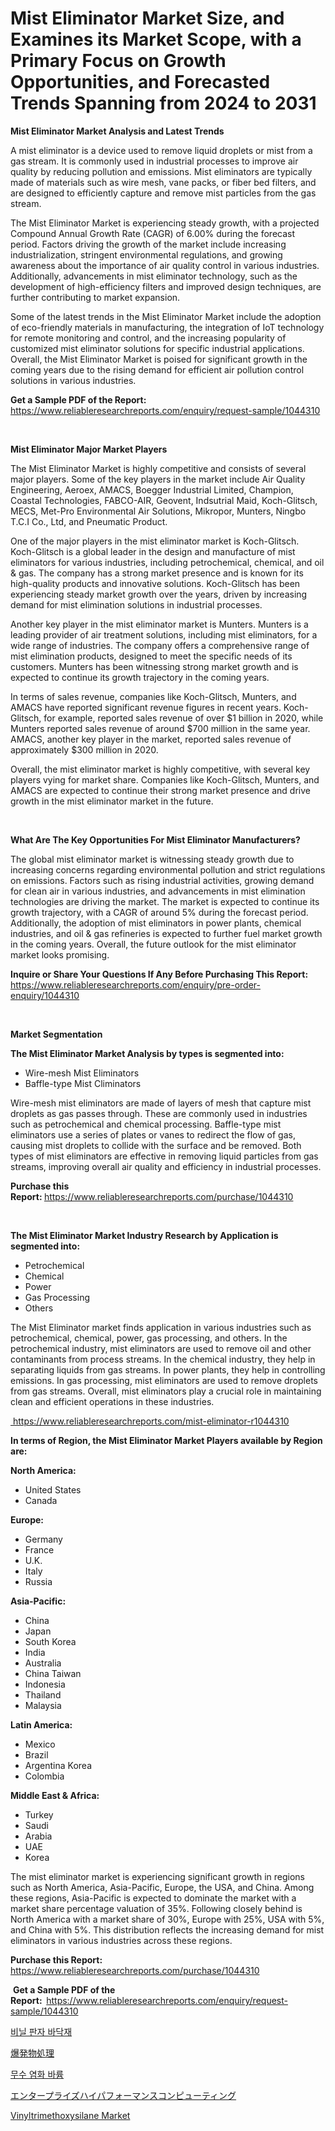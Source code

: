<p><h1>Mist Eliminator Market Size, and Examines its Market Scope, with a Primary Focus on Growth Opportunities, and Forecasted Trends Spanning from 2024 to 2031</h1></p><p><strong>Mist Eliminator Market Analysis and Latest Trends</strong></p>
<p><p>A mist eliminator is a device used to remove liquid droplets or mist from a gas stream. It is commonly used in industrial processes to improve air quality by reducing pollution and emissions. Mist eliminators are typically made of materials such as wire mesh, vane packs, or fiber bed filters, and are designed to efficiently capture and remove mist particles from the gas stream.</p><p>The Mist Eliminator Market is experiencing steady growth, with a projected Compound Annual Growth Rate (CAGR) of 6.00% during the forecast period. Factors driving the growth of the market include increasing industrialization, stringent environmental regulations, and growing awareness about the importance of air quality control in various industries. Additionally, advancements in mist eliminator technology, such as the development of high-efficiency filters and improved design techniques, are further contributing to market expansion.</p><p>Some of the latest trends in the Mist Eliminator Market include the adoption of eco-friendly materials in manufacturing, the integration of IoT technology for remote monitoring and control, and the increasing popularity of customized mist eliminator solutions for specific industrial applications. Overall, the Mist Eliminator Market is poised for significant growth in the coming years due to the rising demand for efficient air pollution control solutions in various industries.</p></p>
<p><strong>Get a Sample PDF of the Report:&nbsp;</strong> <a href="https://www.reliableresearchreports.com/enquiry/request-sample/1044310">https://www.reliableresearchreports.com/enquiry/request-sample/1044310</a></p>
<p>&nbsp;</p>
<p><strong>Mist Eliminator Major Market Players</strong></p>
<p><p>The Mist Eliminator Market is highly competitive and consists of several major players. Some of the key players in the market include Air Quality Engineering, Aeroex, AMACS, Boegger Industrial Limited, Champion, Coastal Technologies, FABCO-AIR, Geovent, Indsutrial Maid, Koch-Glitsch, MECS, Met-Pro Environmental Air Solutions, Mikropor, Munters, Ningbo T.C.I Co., Ltd, and Pneumatic Product.</p><p>One of the major players in the mist eliminator market is Koch-Glitsch. Koch-Glitsch is a global leader in the design and manufacture of mist eliminators for various industries, including petrochemical, chemical, and oil & gas. The company has a strong market presence and is known for its high-quality products and innovative solutions. Koch-Glitsch has been experiencing steady market growth over the years, driven by increasing demand for mist elimination solutions in industrial processes.</p><p>Another key player in the mist eliminator market is Munters. Munters is a leading provider of air treatment solutions, including mist eliminators, for a wide range of industries. The company offers a comprehensive range of mist elimination products, designed to meet the specific needs of its customers. Munters has been witnessing strong market growth and is expected to continue its growth trajectory in the coming years.</p><p>In terms of sales revenue, companies like Koch-Glitsch, Munters, and AMACS have reported significant revenue figures in recent years. Koch-Glitsch, for example, reported sales revenue of over $1 billion in 2020, while Munters reported sales revenue of around $700 million in the same year. AMACS, another key player in the market, reported sales revenue of approximately $300 million in 2020.</p><p>Overall, the mist eliminator market is highly competitive, with several key players vying for market share. Companies like Koch-Glitsch, Munters, and AMACS are expected to continue their strong market presence and drive growth in the mist eliminator market in the future.</p></p>
<p>&nbsp;</p>
<p><strong>What Are The Key Opportunities For Mist Eliminator Manufacturers?</strong></p>
<p><p>The global mist eliminator market is witnessing steady growth due to increasing concerns regarding environmental pollution and strict regulations on emissions. Factors such as rising industrial activities, growing demand for clean air in various industries, and advancements in mist elimination technologies are driving the market. The market is expected to continue its growth trajectory, with a CAGR of around 5% during the forecast period. Additionally, the adoption of mist eliminators in power plants, chemical industries, and oil & gas refineries is expected to further fuel market growth in the coming years. Overall, the future outlook for the mist eliminator market looks promising.</p></p>
<p><strong>Inquire or Share Your Questions If Any Before Purchasing This Report:</strong> <a href="https://www.reliableresearchreports.com/enquiry/pre-order-enquiry/1044310">https://www.reliableresearchreports.com/enquiry/pre-order-enquiry/1044310</a></p>
<p>&nbsp;</p>
<p><strong>Market Segmentation</strong></p>
<p><strong>The Mist Eliminator Market Analysis by types is segmented into:</strong></p>
<p><ul><li>Wire-mesh Mist Eliminators</li><li>Baffle-type Mist Climinators</li></ul></p>
<p><p>Wire-mesh mist eliminators are made of layers of mesh that capture mist droplets as gas passes through. These are commonly used in industries such as petrochemical and chemical processing. Baffle-type mist eliminators use a series of plates or vanes to redirect the flow of gas, causing mist droplets to collide with the surface and be removed. Both types of mist eliminators are effective in removing liquid particles from gas streams, improving overall air quality and efficiency in industrial processes.</p></p>
<p><strong>Purchase this Report:&nbsp;</strong><a href="https://www.reliableresearchreports.com/purchase/1044310">https://www.reliableresearchreports.com/purchase/1044310</a></p>
<p>&nbsp;</p>
<p><strong>The Mist Eliminator Market Industry Research by Application is segmented into:</strong></p>
<p><ul><li>Petrochemical</li><li>Chemical</li><li>Power</li><li>Gas Processing</li><li>Others</li></ul></p>
<p><p>The Mist Eliminator market finds application in various industries such as petrochemical, chemical, power, gas processing, and others. In the petrochemical industry, mist eliminators are used to remove oil and other contaminants from process streams. In the chemical industry, they help in separating liquids from gas streams. In power plants, they help in controlling emissions. In gas processing, mist eliminators are used to remove droplets from gas streams. Overall, mist eliminators play a crucial role in maintaining clean and efficient operations in these industries.</p></p>
<p><a href="https://www.reliableresearchreports.com/mist-eliminator-r1044310">&nbsp;https://www.reliableresearchreports.com/mist-eliminator-r1044310</a></p>
<p><strong>In terms of Region, the Mist Eliminator Market Players available by Region are:</strong></p>
<p>
    <p> <strong> North America: </strong>
        <ul>
            <li>United States</li>
            <li>Canada</li>
        </ul>
        </p> 
    <p> <strong> Europe: </strong>
        <ul>
            <li>Germany</li>
            <li>France</li>
            <li>U.K.</li>
            <li>Italy</li>
            <li>Russia</li>
        </ul>
        </p> 
    <p> <strong> Asia-Pacific: </strong>
        <ul>
            <li>China</li>
            <li>Japan</li>
            <li>South Korea</li>
            <li>India</li>
            <li>Australia</li>
            <li>China Taiwan</li>
            <li>Indonesia</li>
            <li>Thailand</li>
            <li>Malaysia</li>
        </ul>
        </p> 
    <p> <strong> Latin America: </strong>
        <ul>
            <li>Mexico</li>
            <li>Brazil</li>
            <li>Argentina Korea</li>
            <li>Colombia</li>
        </ul>
        </p> 
    <p> <strong> Middle East & Africa: </strong>
        <ul>
            <li>Turkey</li>
            <li>Saudi</li>
            <li>Arabia</li>
            <li>UAE</li>
            <li>Korea</li>
        </ul>
    </p>
    </p>
<p><p>The mist eliminator market is experiencing significant growth in regions such as North America, Asia-Pacific, Europe, the USA, and China. Among these regions, Asia-Pacific is expected to dominate the market with a market share percentage valuation of 35%. Following closely behind is North America with a market share of 30%, Europe with 25%, USA with 5%, and China with 5%. This distribution reflects the increasing demand for mist eliminators in various industries across these regions.</p></p>
<p><strong>Purchase this Report: </strong><a href="https://www.reliableresearchreports.com/purchase/1044310">https://www.reliableresearchreports.com/purchase/1044310</a></p>
<p>&nbsp;<strong>Get a Sample PDF of the Report:&nbsp;&nbsp;</strong><a href="https://www.reliableresearchreports.com/enquiry/request-sample/1044310">https://www.reliableresearchreports.com/enquiry/request-sample/1044310</a></p>
<p><strong></strong></p>
<p><p><a href="https://github.com/xvz497517413/Market-Research-Report-List-1/blob/main/114129019337.md">비닐 판자 바닥재</a></p><p><a href="https://github.com/mcbeesbxa270/Market-Research-Report-List-1/blob/main/877602920853.md">爆発物処理</a></p><p><a href="https://github.com/vskv4779xr1/Market-Research-Report-List-1/blob/main/744262919338.md">무수 염화 바륨</a></p><p><a href="https://medium.com/@barbarakss89/%E4%BC%81%E6%A5%AD%E3%81%AE%E9%AB%98%E6%80%A7%E8%83%BD%E3%82%B3%E3%83%B3%E3%83%94%E3%83%A5%E3%83%BC%E3%83%86%E3%82%A3%E3%83%B3%E3%82%B0%E5%B8%82%E5%A0%B4%E3%81%AE%E5%88%86%E6%9E%90-%E3%82%B0%E3%83%AD%E3%83%BC%E3%83%90%E3%83%AB%E7%94%A3%E6%A5%AD%E3%81%AE%E5%B1%95%E6%9C%9B%E3%81%A8%E4%BA%88%E6%B8%AC-2024%E5%B9%B4%E3%81%8B%E3%82%892031%E5%B9%B4-5d689a1278d2">エンタープライズハイパフォーマンスコンピューティング</a></p><p><a href="https://issuu.com/reportprime-2/docs/vinyltrimethoxysilane-market-size-2030.pptx">Vinyltrimethoxysilane Market</a></p></p>
